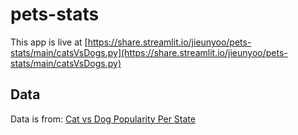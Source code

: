 # pets-stats

This app is live at [https://share.streamlit.io/jieunyoo/pets-stats/main/catsVsDogs.py](https://share.streamlit.io/jieunyoo/pets-stats/main/catsVsDogs.py)

## Data
Data is from: [Cat vs Dog Popularity Per State](https://www.kaggle.com/yamqwe/cat-vs-dog-popularity-in-u-se)
